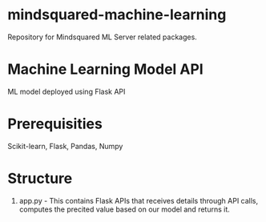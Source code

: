 # mindsquared-machine-learning
Repository for Mindsquared ML Server related packages.
# Machine Learning Model API
ML model deployed using Flask API

# Prerequisities 
Scikit-learn, Flask, Pandas, Numpy

# Structure
 1. app.py - This contains Flask APIs that receives  details through API calls, computes the precited value based on our model and returns it.
